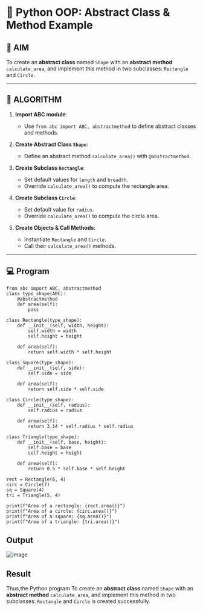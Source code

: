 # 🐍 Python OOP: Abstract Class & Method Example

## 🎯 AIM

To create an **abstract class** named `Shape` with an **abstract method** `calculate_area`, and implement this method in two subclasses: `Rectangle` and `Circle`.

---

## 🧠 ALGORITHM

1. **Import ABC module**:
   - Use `from abc import ABC, abstractmethod` to define abstract classes and methods.

2. **Create Abstract Class `Shape`**:
   - Define an abstract method `calculate_area()` with `@abstractmethod`.

3. **Create Subclass `Rectangle`**:
   - Set default values for `length` and `breadth`.
   - Override `calculate_area()` to compute the rectangle area.

4. **Create Subclass `Circle`**:
   - Set default value for `radius`.
   - Override `calculate_area()` to compute the circle area.

5. **Create Objects & Call Methods**:
   - Instantiate `Rectangle` and `Circle`.
   - Call their `calculate_area()` methods.

---

## 💻 Program
```
from abc import ABC, abstractmethod
class type_shape(ABC):
    @abstractmethod
    def area(self):
        pass

class Rectangle(type_shape):
    def __init__(self, width, height):
        self.width = width
        self.height = height

    def area(self):
        return self.width * self.height

class Square(type_shape):
    def __init__(self, side):
        self.side = side

    def area(self):
        return self.side * self.side

class Circle(type_shape):
    def __init__(self, radius):
        self.radius = radius

    def area(self):
        return 3.14 * self.radius * self.radius

class Triangle(type_shape):
    def __init__(self, base, height):
        self.base = base
        self.height = height

    def area(self):
        return 0.5 * self.base * self.height

rect = Rectangle(6, 4)
circ = Circle(7)
sq = Square(4)
tri = Triangle(5, 4)

print(f"Area of a rectangle: {rect.area()}")
print(f"Area of a circle: {circ.area()}")
print(f"Area of a square: {sq.area()}")
print(f"Area of a triangle: {tri.area()}")

```
## Output
![image](https://github.com/user-attachments/assets/ca7a3bd3-1b51-4a03-a103-368e1a0bb2a7)

## Result
Thus,the Python program To create an **abstract class** named `Shape` with an **abstract method** `calculate_area`, and implement this method in two subclasses: `Rectangle` and `Circle` is created successfully.
